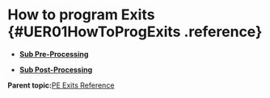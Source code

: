 # How to program Exits {#UER01HowToProgExits .reference}

-   **[Sub Pre-Processing](../html/UER11Pre.md)**  

-   **[Sub Post-Processing](../html/UER12Post.md)**  


**Parent topic:**[PE Exits Reference](../html/AAR550PMExitsRef.md)

